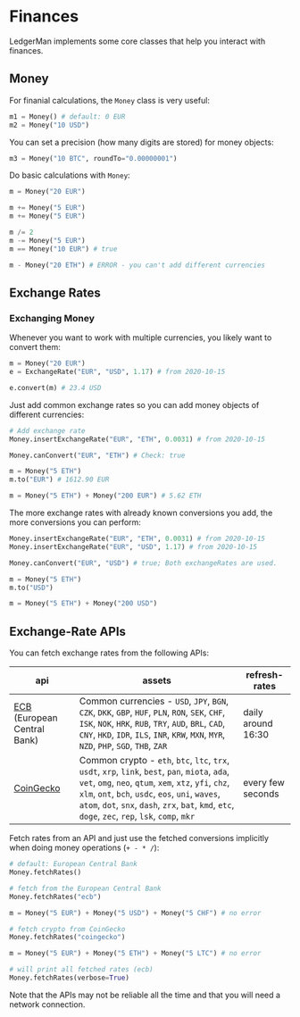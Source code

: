 # Finances

LedgerMan implements some core classes that help you interact with finances.

## Money

For finanial calculations, the `Money` class is very useful:

```python
m1 = Money() # default: 0 EUR
m2 = Money("10 USD")
```

You can set a precision (how many digits are stored) for money objects:

```python
m3 = Money("10 BTC", roundTo="0.00000001")
```

Do basic calculations with `Money`:

```python
m = Money("20 EUR")

m += Money("5 EUR")
m += Money("5 EUR")

m /= 2
m -= Money("5 EUR")
m == Money("10 EUR") # true

m - Money("20 ETH") # ERROR - you can't add different currencies
```

## Exchange Rates

### Exchanging Money

Whenever you want to work with multiple currencies, you likely want to convert them:

```python
m = Money("20 EUR")
e = ExchangeRate("EUR", "USD", 1.17) # from 2020-10-15

e.convert(m) # 23.4 USD
```

Just add common exchange rates so you can add money objects of different currencies:

```python
# Add exchange rate
Money.insertExchangeRate("EUR", "ETH", 0.0031) # from 2020-10-15

Money.canConvert("EUR", "ETH") # Check: true

m = Money("5 ETH")
m.to("EUR") # 1612.90 EUR

m = Money("5 ETH") + Money("200 EUR") # 5.62 ETH
```

The more exchange rates with already known conversions you add, the more conversions you can perform:

```python
Money.insertExchangeRate("EUR", "ETH", 0.0031) # from 2020-10-15
Money.insertExchangeRate("EUR", "USD", 1.17) # from 2020-10-15

Money.canConvert("EUR", "USD") # true; Both exchangeRates are used.

m = Money("5 ETH")
m.to("USD")

m = Money("5 ETH") + Money("200 USD")
```

## Exchange-Rate APIs

You can fetch exchange rates from the following APIs:

| api | assets | refresh-rates |
|-|-|-|
| [ECB](https://www.ecb.europa.eu/stats/policy_and_exchange_rates/euro_reference_exchange_rates/html/index.en.html) (European Central Bank) | Common currencies - `USD`, `JPY`, `BGN`, `CZK`, `DKK`, `GBP`, `HUF`, `PLN`, `RON`, `SEK`, `CHF`, `ISK`, `NOK`, `HRK`, `RUB`, `TRY`, `AUD`, `BRL`, `CAD`, `CNY`, `HKD`, `IDR`, `ILS`, `INR`, `KRW`, `MXN`, `MYR`, `NZD`, `PHP`, `SGD`, `THB`, `ZAR` | daily around 16:30 |
| [CoinGecko](https://www.coingecko.com/en) | Common crypto - `eth`, `btc`, `ltc`, `trx`, `usdt`, `xrp`, `link`, `best`, `pan`, `miota`, `ada`, `vet`, `omg`, `neo`, `qtum`, `xem`, `xtz`, `yfi`, `chz`, `xlm`, `ont`, `bch`, `usdc`, `eos`, `uni`, `waves`, `atom`, `dot`, `snx`, `dash`, `zrx`, `bat`, `kmd`, `etc`, `doge`, `zec`, `rep`, `lsk`, `comp`, `mkr` | every few seconds |

Fetch rates from an API and just use the fetched conversions implicitly when doing money operations (`+ - * /`):

```python
# default: European Central Bank
Money.fetchRates()

# fetch from the European Central Bank
Money.fetchRates("ecb")

m = Money("5 EUR") + Money("5 USD") + Money("5 CHF") # no error

# fetch crypto from CoinGecko
Money.fetchRates("coingecko")

m = Money("5 EUR") + Money("5 ETH") + Money("5 LTC") # no error

# will print all fetched rates (ecb)
Money.fetchRates(verbose=True)
```

Note that the APIs may not be reliable all the time and that you will need a network connection.
